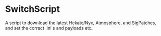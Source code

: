 # SwitchScript
A script to download the latest Hekate/Nyx, Atmosphere, and SigPatches, and set the correct .ini's and payloads etc.
